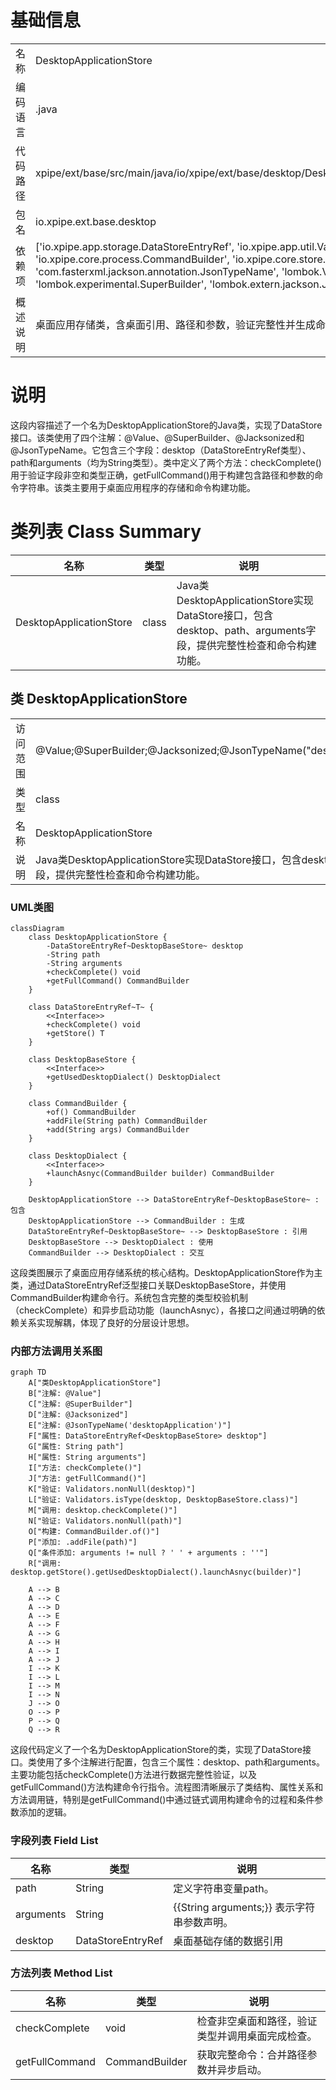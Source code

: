 # 基础信息

|      |      |
|------|------|
| 名称 | DesktopApplicationStore |
| 编码语言 | .java |
| 代码路径 | xpipe/ext/base/src/main/java/io/xpipe/ext/base/desktop/DesktopApplicationStore.java |
| 包名 | io.xpipe.ext.base.desktop |
| 依赖项 | ['io.xpipe.app.storage.DataStoreEntryRef', 'io.xpipe.app.util.Validators', 'io.xpipe.core.process.CommandBuilder', 'io.xpipe.core.store.DataStore', 'com.fasterxml.jackson.annotation.JsonTypeName', 'lombok.Value', 'lombok.experimental.SuperBuilder', 'lombok.extern.jackson.Jacksonized'] |
| 概述说明 | 桌面应用存储类，含桌面引用、路径和参数，验证完整性并生成命令。 |

# 说明

这段内容描述了一个名为DesktopApplicationStore的Java类，实现了DataStore接口。该类使用了四个注解：@Value、@SuperBuilder、@Jacksonized和@JsonTypeName。它包含三个字段：desktop（DataStoreEntryRef类型）、path和arguments（均为String类型）。类中定义了两个方法：checkComplete()用于验证字段非空和类型正确，getFullCommand()用于构建包含路径和参数的命令字符串。该类主要用于桌面应用程序的存储和命令构建功能。

# 类列表 Class Summary

| 名称   | 类型  | 说明 |
|-------|------|-------------|
| DesktopApplicationStore | class | Java类DesktopApplicationStore实现DataStore接口，包含desktop、path、arguments字段，提供完整性检查和命令构建功能。 |



## 类 DesktopApplicationStore

|      |      |
|------|------|
| 访问范围 | @Value;@SuperBuilder;@Jacksonized;@JsonTypeName("desktopApplication");public |
| 类型 | class |
| 名称 | DesktopApplicationStore |
| 说明 | Java类DesktopApplicationStore实现DataStore接口，包含desktop、path、arguments字段，提供完整性检查和命令构建功能。 |


### UML类图

```mermaid
classDiagram
    class DesktopApplicationStore {
        -DataStoreEntryRef~DesktopBaseStore~ desktop
        -String path
        -String arguments
        +checkComplete() void
        +getFullCommand() CommandBuilder
    }
    
    class DataStoreEntryRef~T~ {
        <<Interface>>
        +checkComplete() void
        +getStore() T
    }
    
    class DesktopBaseStore {
        <<Interface>>
        +getUsedDesktopDialect() DesktopDialect
    }
    
    class CommandBuilder {
        +of() CommandBuilder
        +addFile(String path) CommandBuilder
        +add(String args) CommandBuilder
    }
    
    class DesktopDialect {
        <<Interface>>
        +launchAsnyc(CommandBuilder builder) CommandBuilder
    }
    
    DesktopApplicationStore --> DataStoreEntryRef~DesktopBaseStore~ : 包含
    DesktopApplicationStore --> CommandBuilder : 生成
    DataStoreEntryRef~DesktopBaseStore~ --> DesktopBaseStore : 引用
    DesktopBaseStore --> DesktopDialect : 使用
    CommandBuilder --> DesktopDialect : 交互
```

这段类图展示了桌面应用存储系统的核心结构。DesktopApplicationStore作为主类，通过DataStoreEntryRef泛型接口关联DesktopBaseStore，并使用CommandBuilder构建命令行。系统包含完整的类型校验机制（checkComplete）和异步启动功能（launchAsnyc），各接口之间通过明确的依赖关系实现解耦，体现了良好的分层设计思想。


### 内部方法调用关系图

```mermaid
graph TD
    A["类DesktopApplicationStore"]
    B["注解: @Value"]
    C["注解: @SuperBuilder"]
    D["注解: @Jacksonized"]
    E["注解: @JsonTypeName('desktopApplication')"]
    F["属性: DataStoreEntryRef<DesktopBaseStore> desktop"]
    G["属性: String path"]
    H["属性: String arguments"]
    I["方法: checkComplete()"]
    J["方法: getFullCommand()"]
    K["验证: Validators.nonNull(desktop)"]
    L["验证: Validators.isType(desktop, DesktopBaseStore.class)"]
    M["调用: desktop.checkComplete()"]
    N["验证: Validators.nonNull(path)"]
    O["构建: CommandBuilder.of()"]
    P["添加: .addFile(path)"]
    Q["条件添加: arguments != null ? ' ' + arguments : ''"]
    R["调用: desktop.getStore().getUsedDesktopDialect().launchAsnyc(builder)"]

    A --> B
    A --> C
    A --> D
    A --> E
    A --> F
    A --> G
    A --> H
    A --> I
    A --> J
    I --> K
    I --> L
    I --> M
    I --> N
    J --> O
    O --> P
    P --> Q
    Q --> R
```

这段代码定义了一个名为DesktopApplicationStore的类，实现了DataStore接口。类使用了多个注解进行配置，包含三个属性：desktop、path和arguments。主要功能包括checkComplete()方法进行数据完整性验证，以及getFullCommand()方法构建命令行指令。流程图清晰展示了类结构、属性关系和方法调用链，特别是getFullCommand()中通过链式调用构建命令的过程和条件参数添加的逻辑。

### 字段列表 Field List

| 名称  | 类型  | 说明 |
|-------|-------|------|
| path | String | 定义字符串变量path。 |
| arguments | String | {{String arguments;}} 表示字符串参数声明。 |
| desktop | DataStoreEntryRef<DesktopBaseStore> | 桌面基础存储的数据引用 |

### 方法列表 Method List

| 名称  | 类型  | 说明 |
|-------|-------|------|
| checkComplete | void | 检查非空桌面和路径，验证类型并调用桌面完成检查。 |
| getFullCommand | CommandBuilder | 获取完整命令：合并路径参数并异步启动。 |




